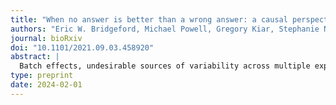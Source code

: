 ```yaml
---
title: "When no answer is better than a wrong answer: a causal perspective on batch effects"
authors: "Eric W. Bridgeford, Michael Powell, Gregory Kiar, Stephanie Noble, Jaewon Chung, <strong>Sambit Panda</strong>, Ross Lawrence, Ting Xu, Michael Milham, Brian Caffo, and Joshua T. Vogelstein"
journal: bioRxiv
doi: "10.1101/2021.09.03.458920"
abstract: |
  Batch effects, undesirable sources of variability across multiple experiments, present significant challenges for scientific and clinical discoveries. Batch effects can (i) produce spurious signals and/or (ii) obscure genuine signals, contributing to the ongoing reproducibility crisis. Because batch effects are typically modeled as classical statistical effects, they often cannot differentiate between sources of variability, which leads them to erroneously conclude batch effects are present (or not). We formalize batch effects as causal effects, and introduce algorithms leveraging causal machinery, to address these concerns. Simulations illustrate that when non-causal methods provide the wrong answer, our methods either produce more accurate answers or “no answer”, meaning they assert the data are an inadequate to confidently conclude on the presence of a batch effect. Applying our causal methods to a 27 neuroimaging datasets yields qualitatively similar results: in situations where it is unclear whether batch effects are present, non-causal methods confidently identify (or fail to identify) batch effects, whereas our causal methods assert that it is unclear whether there are batch effects or not. This work therefore provides a causal framework for understanding the potential capabilities and limitations of analysis of multi-site data.
type: preprint
date: 2024-02-01
---
```

